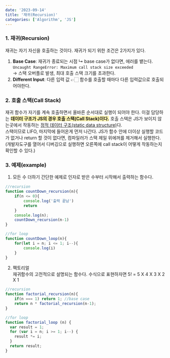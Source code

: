 ```yaml
---
date: '2023-09-14'
title: '재귀(Recursion)'
categories: ['Algorithm', 'JS']
---
```


### 1. 재귀(Recursion)

재귀는 자기 자신을 호출하는 것이다. 재귀가 되기 위한 조건은 2가지가 있다. <br/>

1. <b>Base Case</b>: 재귀가 종료되는 시점
   ↳ base case가 없다면, 에러를 뱉는다. <br/>
   `Uncaught RangeError: Maximum call stack size exceeded` <br/> → 스택 오버플로 발생, 최대 호출 스택 크기를 초과한다.
2. <b>Different Input</b>: 다른 입력 값 👉🏻 함수를 호출할 때마다 다른 입력값으로 호출되어야한다.

### 2. 호출 스택(Call Stack)

재귀 함수가 자기를 계속 호출하면서 올바른 순서대로 실행이 되어야 한다. 이걸 담당하는 <span style='background-color: #fff5b1; font-weight: 700'> 데이터 구조가 JS의 경우 호출 스택(Call Stack)이다.</span> 호출 스택은 JS가 보이지 않는곳에서 작동하는 <u>정적 데이터 구조(static data structure)</u>다. <br/>스택이므로 LIFO, 마지막에 들어온게 먼저 나간다. JS가 함수 안에 더이상 실행할 코드가 없거나 return 할 것이 없다면, 컴파일러가 스택 제일 위에꺼를 제거해서 실행한다. (개발자도구를 열어서 디버깅으로 실행하면 오른쪽에 call stack이 어떻게 작동하는지 확인할 수 있다.)

### 3. 예제(example)

1. 모든 수 더하기
   간단한 예제로 인자로 받은 수부터 시작해서 출력하는 함수다.

```javaScript
//recursion
function countDown_recursion(n){
    if(n <= 0){
        console.log('출력 끝남')
        return
    }
    console.log(n);
    countDown_recursion(n-1)
}

//for loop
function countDown_loop(n){
    for(let i = n; i <= 1; i--){
        console.log(i)
    }
}
```

2. 팩토리얼 <br/>
   재귀함수의 고전적으로 설명되는 함수다. 수식으로 표현하자면 5! = 5 X 4 X 3 X 2 X 1

```javaScript
//recursion
function factorial_recursion(n){
    if(n === 1) return 1; //base case
    return n * factorial_recursion(n-1);
}

//for loop
function factorial_loop (n) {
  var result = 1;
  for (var i = n; i >= 1; i--) {
    result *= i;
  }
  return result;
}

```
